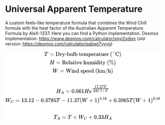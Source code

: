 # Universal Apparent Temperature
A custom feels-like temperature formula that combines the Wind Chill formula with the heat factor of the Australian Apparent Temperature.
Formula by AleX-1337.
Here you can find a Python implementation.
Desmos implementation: https://www.desmos.com/calculator/xqyi2xdixv (old version: https://desmos.com/calculator/aabwt7yyyg)
<br><br>
![UAT formula in LaTeX](uat%20formula.png "UAT formula in LaTeX")
